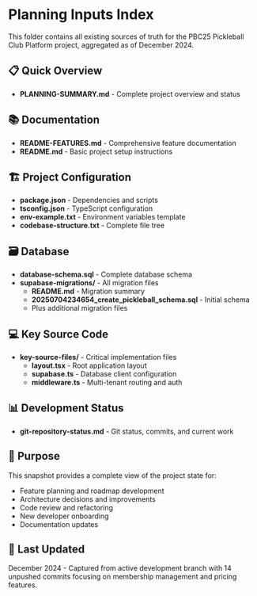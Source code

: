 # Planning Inputs Index

This folder contains all existing sources of truth for the PBC25 Pickleball Club Platform project, aggregated as of December 2024.

## 📋 Quick Overview
- **PLANNING-SUMMARY.md** - Complete project overview and status

## 📚 Documentation
- **README-FEATURES.md** - Comprehensive feature documentation
- **README.md** - Basic project setup instructions

## 🏗️ Project Configuration
- **package.json** - Dependencies and scripts
- **tsconfig.json** - TypeScript configuration
- **env-example.txt** - Environment variables template
- **codebase-structure.txt** - Complete file tree

## 🗃️ Database
- **database-schema.sql** - Complete database schema
- **supabase-migrations/** - All migration files
  - **README.md** - Migration summary
  - **20250704234654_create_pickleball_schema.sql** - Initial schema
  - Plus additional migration files

## 💻 Key Source Code
- **key-source-files/** - Critical implementation files
  - **layout.tsx** - Root application layout
  - **supabase.ts** - Database client configuration
  - **middleware.ts** - Multi-tenant routing and auth

## 📊 Development Status
- **git-repository-status.md** - Git status, commits, and current work

## 🎯 Purpose
This snapshot provides a complete view of the project state for:
- Feature planning and roadmap development
- Architecture decisions and improvements
- Code review and refactoring
- New developer onboarding
- Documentation updates

## 🔄 Last Updated
December 2024 - Captured from active development branch with 14 unpushed commits focusing on membership management and pricing features.